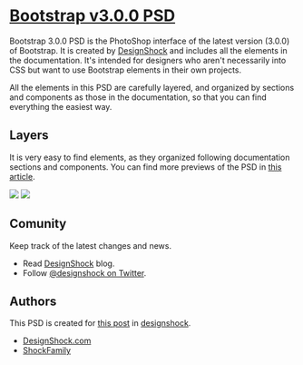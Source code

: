 # [Bootstrap v3.0.0 PSD](http://designshock.com)

Bootstrap 3.0.0 PSD is the PhotoShop interface of the latest version (3.0.0) of
Bootstrap. It is created by [DesignShock](http://designshock.com) and includes all the elements in the documentation. It's intended for designers who aren't necessarily into CSS
but want to use Bootstrap elements in their own projects.

All the elements in this PSD are carefully layered, and organized by sections and components
as those in the documentation, so that you can find everything the easiest way.

## Layers

It is very easy to find elements, as they organized following documentation sections and components.
You can find more previews of the PSD in [this article](http://designshock.com/).

![](http://designshock.com/images/bootstrap/layers.jpg)
![](http://designshock.com/images/bootstrap/alerts.jpg)

## Comunity
Keep track of the latest changes and news.

* Read [DesignShock](http://designshock.com) blog.
* Follow [@designshock on Twitter](http://twitter.com/).


## Authors

This PSD is created for [this post](http://designshock.com/) in [designshock](http://designshock.com/).

* [DesignShock.com](http://designshock.com)
* [ShockFamily](http://shockfamily.us)

